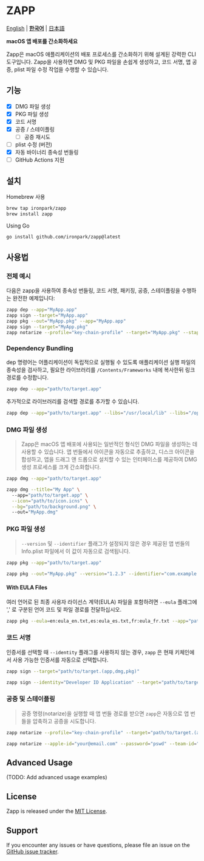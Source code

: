 # ZAPP

[English](README.md) | [**한국어**](README.ko.md) | [日本語](README.ja.md)

**macOS 앱 배포를 간소화하세요**

Zapp은 macOS 애플리케이션의 배포 프로세스를 간소화하기 위해 설계된 강력한 CLI 도구입니다. Zapp을 사용하면 DMG 및 PKG 파일을 손쉽게 생성하고, 코드 서명, 앱 공증, plist 파일 수정 작업을 수행할 수 있습니다.

## 기능

- [x] DMG 파일 생성
- [x] PKG 파일 생성
- [x] 코드 서명
- [x] 공증 / 스테이플링
    - [ ] 공증 재시도
- [ ] plist 수정 (버전)
- [x] 자동 바이너리 종속성 번들링
- [ ] GitHub Actions 지원

## 설치
Homebrew 사용
```bash
brew tap ironpark/zapp
brew install zapp
```
Using Go
```bash
go install github.com/ironpark/zapp@latest
```

## 사용법

### 전체 예시
다음은 zapp을 사용하여 종속성 번들링, 코드 서명, 패키징, 공증, 스테이플링을 수행하는 완전한 예제입니다:
```bash
zapp dep --app="MyApp.app"
zapp sign --target="MyApp.app"
zapp pkg --out="MyApp.pkg" --app="MyApp.app"
zapp sign --target="MyApp.pkg"
zapp notarize --profile="key-chain-profile" --target="MyApp.pkg" --staple
```


### Dependency Bundling
dep 명령어는 어플리케이션이 독립적으로 실행될 수 있도록 애플리케이션 실행 파일의 종속성을 검사하고, 필요한 라이브러리를 `/Contents/Frameworks` 내에 복사한뒤 링크 경로를 수정합니다.
```bash
zapp dep --app="path/to/target.app"
```
추가적으로 라이브러리를 검색할 경로를 추가할 수 있습니다.
```bash
zapp dep --app="path/to/target.app" --libs="/usr/local/lib" --libs="/opt/homebrew/Cellar/ffmpeg/7.0.2/lib"
```


### DMG 파일 생성

> Zapp은 macOS 앱 배포에 사용되는 일반적인 형식인 DMG 파일을 생성하는 데 사용할 수 있습니다.
앱 번들에서 아이콘을 자동으로 추출하고, 디스크 아이콘을 합성하고, 앱을 드래그 앤 드롭으로 설치할 수 있는 인터페이스를 제공하여 DMG 생성 프로세스를 크게 간소화합니다.


```bash
zapp dmg --app="path/to/target.app"
```

```bash
zapp dmg --title="My App" \ 
  --app="path/to/target.app" \
  --icon="path/to/icon.icns" \
  --bg="path/to/background.png" \ 
  --out="MyApp.dmg"
```

### PKG 파일 생성
> `--version` 및 `--identifier` 플래그가 설정되지 않은 경우 제공된 앱 번들의 Info.plist 파일에서 이 값이 자동으로 검색됩니다.

```bash
zapp pkg --app="path/to/target.app"
```

```bash
zapp pkg --out="MyApp.pkg" --version="1.2.3" --identifier="com.example.myapp" --app="path/to/target.app"
```

#### With EULA Files

여러 언어로 된 최종 사용자 라이선스 계약(EULA) 파일을 포함하려면 `--eula` 플래그에 ',' 로 구분된 언어 코드 및 파일 경로를 전달하십시오.

```bash
zapp pkg --eula=en:eula_en.txt,es:eula_es.txt,fr:eula_fr.txt --app="path/to/target.app" 
```
### 코드 서명

인증서를 선택할 때 `--identity` 플래그를 사용하지 않는 경우, `zapp` 은 현재 키체인에서 사용 가능한 인증서를 자동으로 선택합니다.
```bash
zapp sign --target="path/to/target.(app,dmg,pkg)"
```
```bash
zapp sign --identity="Developer ID Application" --target="path/to/target.(app,dmg,pkg)"
```

### 공증 및 스테이플링
> 공증 명령(notarize)을 실행할 때 앱 번들 경로를 받으면 `zapp`은 자동으로 앱 번들을 압축하고 공증을 시도합니다.

```bash
zapp notarize --profile="key-chain-profile" --target="path/to/target.(app,dmg,pkg)" --staple
```

```bash
zapp notarize --apple-id="your@email.com" --password="pswd" --team-id="XXXXX" --target="path/to/target.(app,dmg,pkg)" --staple
```

## Advanced Usage

(TODO: Add advanced usage examples)

## License

Zapp is released under the [MIT License](LICENSE).

## Support

If you encounter any issues or have questions, please file an issue on the [GitHub issue tracker](https://github.com/ironpark/zapp/issues).
